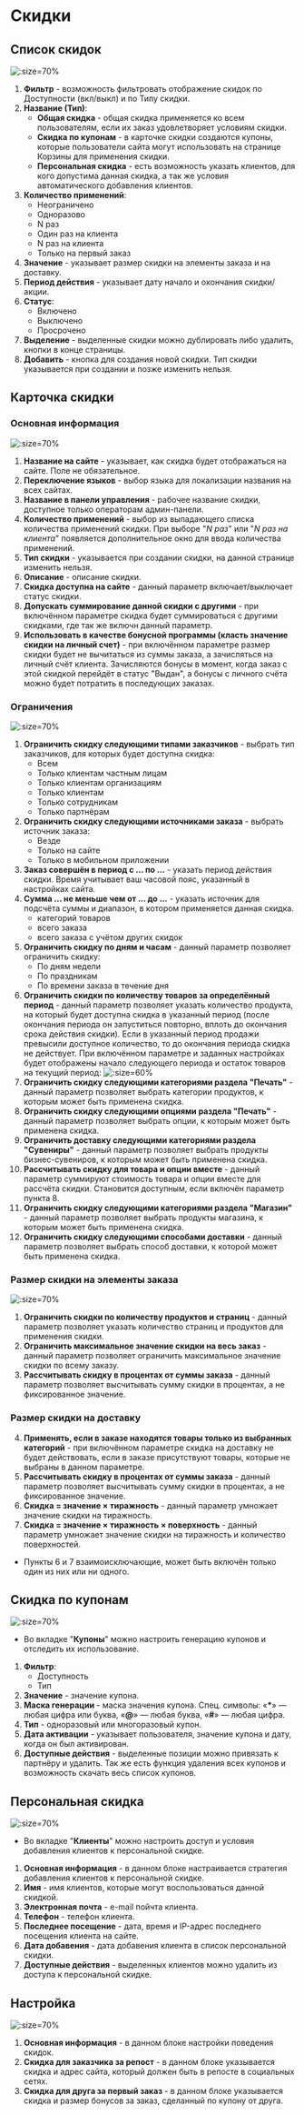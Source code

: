 # Скидки
## Список скидок
![](../_media/marketing/marketing01.png ':size=70%')
1. **Фильтр** - возможность фильтровать отображение скидок по Доступности (вкл/выкл) и по Типу скидки.
2. **Название (Тип)**:
    + **Общая скидка** - общая скидка применяется ко всем пользователям, если их заказ удовлетворяет условиям скидки.
    + **Скидка по купонам** - в карточке скидки создаются купоны, которые пользователи сайта могут использовать на странице Корзины для применения скидки.
    + **Персональная скидка** - есть возможность указать клиентов, для кого допустима данная скидка, а так же условия автоматического добавления клиентов.
3. **Количество применений**:
    + Неограничено
    + Одноразово
    + N раз
    + Один раз на клиента
    + N раз на клиента
    + Только на первый заказ
4. **Значение** - указывает размер скидки на элементы заказа и на доставку.
5. **Период действия** - указывает дату начало и окончания скидки/акции.
6. **Статус**:
    + Включено
    + Выключено
    + Просрочено
7. **Выделение** - выделенные скидки можно дублировать либо удалить, кнопки в конце страницы.
8. **Добавить** - кнопка для создания новой скидки. Тип скидки указывается при создании и позже изменить нельзя.

## Карточка скидки
### Основная информация
![](../_media/marketing/marketing02.png ':size=70%')
1. **Название на сайте** - указывает, как скидка будет отображаться на сайте. Поле не обязательное.
2. **Переключение языков** - выбор языка для локализации названия на всех сайтах.
3. **Название в панели управления** - рабочее название скидки, доступное только операторам админ-панели.
4. **Количество применений** - выбор из выпадающего списка количества применений скидки. При выборе "*N раз*" или "*N раз на клиента*" появляется дополнительное окно для ввода количества применений.
5. **Тип скидки** - указывается при создании скидки, на данной странице изменить нельзя.
6. **Описание** - описание скидки.
7. **Скидка доступна на сайте** - данный параметр включает/выключает статус скидки.
8. **Допускать суммирование данной скидки с другими** - при включённом параметре скидка будет суммироваться с другими скидками, где так же включн данный параметр.
9. **Использовать в качестве бонусной программы (класть значение скидки на личный счет)** - при включённом параметре размер скидки будет не вычитаться из суммы заказа, а зачисляться на личный счёт клиента. Зачисляются бонусы в момент, когда заказ с этой скидкой перейдёт в статус "Выдан", а бонусы с личного счёта можно будет потратить в последующих заказах.

### Ограничения
![](../_media/marketing/marketing03.png ':size=70%')
1. **Ограничить скидку следующими типами заказчиков** - выбрать тип заказчиков, для которых будет доступна скидка:
    + Всем
    + Только клиентам частным лицам
    + Только клиентам организациям
    + Только клиентам
    + Только сотрудникам
    + Только партнёрам
2. **Ограничить скидку следующими источниками заказа** - выбрать источник заказа:
    + Везде
    + Только на сайте
    + Только в мобильном приложении
3. **Заказ совершён в период с ... по ...** - указать период действия скидки. Время учитывает ваш часовой пояс, указанный в настройках сайта.
4. **Сумма ... не меньше чем от ... до ...** - указать источник для подсчёта суммы и диапазон, в котором применяется данная скидка.
    + категорий товаров
    + всего заказа
    + всего заказа с учётом других скидок
5. **Ограничить скидку по дням и часам** - данный параметр позволяет ограничить скидку:
    + По дням недели
    + По праздникам
    + По времени заказа в течение дня
6. **Ограничить скидки по количеству товаров за определённый период** - данный параметр позволяет указать количество продукта, на который будет доступна скидка в указанный период (после окончания периода он запуститься повторно, вплоть до окончания срока действия скидки). Если в указанный период продажи превысили доступное количество, то до окончания периода скидка не действует. При включённом параметре и заданных настройках будет отображены начало следующего периода и остаток товаров на текущий период:
![](../_media/marketing/marketing04.png ':size=60%')
7. **Ограничить скидку следующими категориями раздела "Печать"** - данный параметр позволяет выбрать категории продуктов, к которым может быть применена скидка.
8. **Ограничить скидку следующими опциями раздела "Печать"** - данный параметр позволяет выбрать опции, к которым может быть применена скидка.
9. **Ограничить доставку следующими категориями раздела "Сувениры"** - данный параметр позволяет выбрать продукты бизнес-сувениров, к которым может быть применена скидка.
10. **Рассчитывать скидку для товара и опции вместе** - данный параметр суммируют стоимость товара и опции вместе для рассчёта скидки. Становится доступным, если включён параметр пункта 8.
11. **Ограничить скидку следующими категориями раздела "Магазин"** - данный параметр позволяет выбрать продукты магазина, к которым может быть применена скидка.
12. **Ограничить скидку следующими способами доставки** - данный параметр позволяет выбрать способ доставки, к которой может быть применена скидка.

### Размер скидки на элементы заказа
![](../_media/marketing/marketing05.png ':size=70%')
1. **Ограничить скидки по количеству продуктов и страниц** - данный параметр позволяет указать количество страниц и продуктов для применения скидки.
2. **Ограничить максимальное значение скидки на весь заказ** - данный параметр позволяет ограничить максимальное значение скидки по всему заказу.
3. **Рассчитывать скидку в процентах от суммы заказа** - данный параметр позволяет высчитывать сумму скидки в процентах, а не фиксированное значение.

### Размер скидки на доставку
4. **Применять, если в заказе находятся товары только из выбранных категорий** - при включённом параметре скидка на доставку не будет действовать, если в заказе присутствуют товары, которые не выбраны в данном параметре.
5. **Рассчитывать скидку в процентах от суммы заказа** - данный параметр позволяет высчитывать сумму скидки в процентах, а не фиксированное значение.
6. **Скидка = значение &times; тиражность** - данный параметр умножает значение скидки на тиражность.
7. **Скидка = значение &times; тиражность &times; поверхность** - данный параметр умножает значение скидки на тиражность и количество поверхностей.
* Пункты 6 и 7 взаимоисключающие, может быть включён только один из них или ни одного.

## Скидка по купонам
![](../_media/marketing/marketing06.png ':size=70%')
* Во вкладке "**Купоны**" можно настроить генерацию купонов и отследить их использование.
1. **Фильтр**:
    + Доступность
    + Тип
2. **Значение** - значение купона.
3. **Маска генерации** - маска значения купона. Спец. символы: «<b>*</b>» — любая цифра или буква, «<b>@</b>» — любая буква, «<b>#</b>» — любая цифра.
4. **Тип** - одноразовый или многоразовый купон.
5. **Дата активации** - указывает пользователя, значение купона и дату, когда он был активирован.
6. **Доступные действия** - выделенные позиции можно привязать к партнёру и удалить. Так же есть функция удаления всех купонов и возможность скачать весь список купонов.

## Персональная скидка
![](../_media/marketing/marketing07.png ':size=70%')
* Во вкладке "**Клиенты**" можно настроить доступ и условия добавления клиентов к персональной скидке.
1. **Основная информация** - в данном блоке настраивается стратегия добавления клиентов к персональной скидке.
2. **Имя** - имя клиентов, которые могут воспользоваться данной скидкой.
3. **Электронная почта** - e-mail пойчта клиента.
4. **Телефон** - телефон клиента.
5. **Последнее посещение** - дата, время и IP-адрес последнего посещения клиента на сайте.
6. **Дата добавения** - дата добавения клиента в список персональной скидки.
7. **Доступные действия** - выделенных клиентов можно удалить из доступа к персональной скидке.

## Настройка
![](../_media/marketing/marketing08.png ':size=70%')
1. **Основная информация** - в данном блоке настройки поведения скидок.
2. **Скидка для заказчика за репост** - в данном блоке указывается скидка и адрес сайта, который должен быть в репосте в социальных сетях.
3. **Скидка для друга за первый заказ** - в данном блоке указывается скидка и размер бонусов за заказ, сделанный по купону от друга.